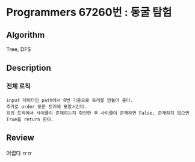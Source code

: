 # Programmers 67260번 : 동굴 탐험

## Algorithm

Tree, DFS

## Description

### 전체 로직
```
input 데이터인 path에서 0번 기준으로 트리를 만들어 준다.
추가로 order 또한 트리에 포함시킨다.
위의 트리에서 사이클이 존재하는지 확인한 후 사이클이 존재하면 False, 존재하지 않으면 True를 return 한다.
```

## Review

어렵다 ㅠㅠ